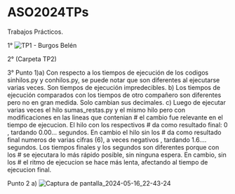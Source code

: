 # ASO2024TPs

Trabajos Prácticos.

1° ![TP1 - Burgos Belén](https://github.com/belenburgos20/ASO2024TPs/assets/167141409/3850d3d4-9ca5-44ef-bade-6e3ea4c2831f)


2° (Carpeta TP2)

3° Punto 1)a) Con respecto a los tiempos de ejecución de los codigos sinhilos.py y conhilos.py, se puede notar que son diferentes al ejecutarse varias veces. Son tiempos de ejecución impredecibles.
           b) Los tiempos de ejecución comparados con los tiempos de otro compañero son diferentes pero no en gran medida. Solo cambian sus decimales.
           c) Luego de ejecutar varias veces el hilo sumas_restas.py y el mismo hilo pero con modificaciones en las lineas que contenian # el cambio fue relevante en el tiempo de ejecucion. El hilo con los respectivos # da como resultado final: 0 , tardando 0.00... segundos. En cambio el hilo sin los # da como resultado final numeros de varias cifras (6), a veces negativos , tardando 1.6.... segundos.
           Los tiempos finales y los segundos son diferentes porque con los # se ejecutara lo más rápido posible, sin ninguna espera. En cambio, sin los # el ritmo de ejecucion se hace más lenta, afectando al tiempo de ejecucion final. 
           
   Punto 2 a) ![Captura de pantalla_2024-05-16_22-43-24](https://github.com/belenburgos20/ASO2024TPs/assets/167141409/767677ac-e3a8-4e02-afb0-6c3d7764c4b0)



           



